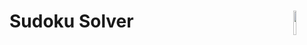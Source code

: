 # Sudoku Solver <img width="10%" src="https://user-images.githubusercontent.com/70610982/164987786-f6f1e8a1-d81e-448e-b975-a647cb82939f.png" align="right">
